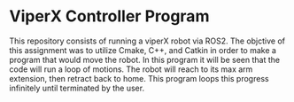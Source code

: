 # ViperX Controller Program
This repository consists of running a viperX robot via ROS2. The objctive of this assignment was to utilize Cmake, C++, and Catkin in order to make a program that would
move the robot. In this program it will be seen that the code will run a loop of motions. The robot will reach to its max arm extension, then retract back to home. This 
program loops this progress infinitely until terminated by the user. 
